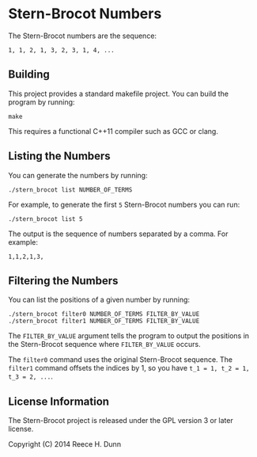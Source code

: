 # Stern-Brocot Numbers

The Stern-Brocot numbers are the sequence:

	1, 1, 2, 1, 3, 2, 3, 1, 4, ...

## Building

This project provides a standard makefile project. You can build the program by
running:

	make

This requires a functional C++11 compiler such as GCC or clang.

## Listing the Numbers

You can generate the numbers by running:

	./stern_brocot list NUMBER_OF_TERMS

For example, to generate the first `5` Stern-Brocot numbers you can run:

	./stern_brocot list 5

The output is the sequence of numbers separated by a comma. For example:

	1,1,2,1,3,

## Filtering the Numbers

You can list the positions of a given number by running:

	./stern_brocot filter0 NUMBER_OF_TERMS FILTER_BY_VALUE
	./stern_brocot filter1 NUMBER_OF_TERMS FILTER_BY_VALUE


The `FILTER_BY_VALUE` argument tells the program to output the positions in the
Stern-Brocot sequence where `FILTER_BY_VALUE` occurs.

The `filter0` command uses the original Stern-Brocot sequence. The `filter1`
command offsets the indices by 1, so you have `t_1 = 1, t_2 = 1, t_3 = 2, ...`.

## License Information

The Stern-Brocot project is released under the GPL version 3 or later license.

Copyright (C) 2014 Reece H. Dunn
